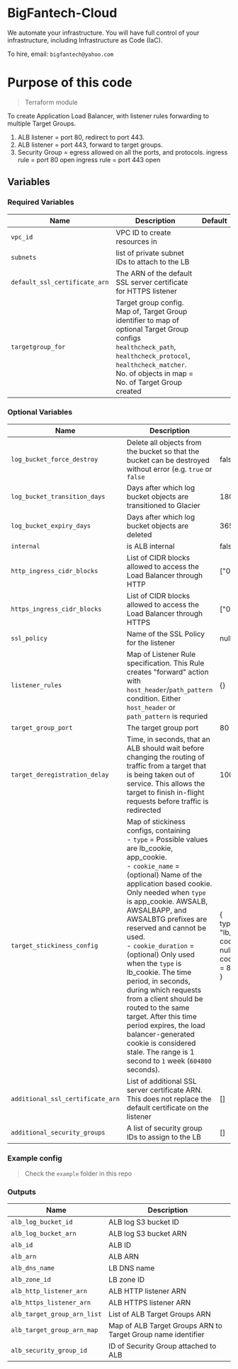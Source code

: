 # BigFantech-Cloud

We automate your infrastructure.
You will have full control of your infrastructure, including Infrastructure as Code (IaC).

To hire, email: `bigfantech@yahoo.com`

# Purpose of this code

> Terraform module

To create Application Load Balancer, with listener rules forwarding to multiple Target Groups.

1. ALB listener = port 80, redirect to port 443.
2. ALB listener = port 443, forward to target groups.
3. Security Group = egress allowed on all the ports, and protocols.
   ingress rule = port 80 open
   ingress rule = port 443 open

## Variables

### Required Variables

| Name                          | Description                                                                                                                                                                                                         | Default |
| ----------------------------- | ------------------------------------------------------------------------------------------------------------------------------------------------------------------------------------------------------------------- | ------- |
| `vpc_id`                      | VPC ID to create resources in                                                                                                                                                                                       |         |
| `subnets`                     | list of private subnet IDs to attach to the LB                                                                                                                                                                      |         |
| `default_ssl_certificate_arn` | The ARN of the default SSL server certificate for HTTPS listener                                                                                                                                                    |         |
| `targetgroup_for`             | Target group config. Map of, Target Group identifier to map of optional Target Group configs `healthcheck_path`, `healthcheck_protocol`, `healthcheck_matcher`. No. of objects in map = No. of Target Group created |         |

### Optional Variables

| Name                             | Description                                                                                                                                                                                                                                                                                                                                                                                                                                                                                                                                                                                                           | Default                                                                                                        |
| -------------------------------- | --------------------------------------------------------------------------------------------------------------------------------------------------------------------------------------------------------------------------------------------------------------------------------------------------------------------------------------------------------------------------------------------------------------------------------------------------------------------------------------------------------------------------------------------------------------------------------------------------------------------- | -------------------------------------------------------------------------------------------------------------- |
| `log_bucket_force_destroy`       | Delete all objects from the bucket so that the bucket can be destroyed without error (e.g. `true` or `false`                                                                                                                                                                                                                                                                                                                                                                                                                                                                                                          | false                                                                                                          |
| `log_bucket_transition_days`     | Days after which log bucket objects are transitioned to Glacier | 180 |
| `log_bucket_expiry_days`         | Days after which log bucket objects are deleted                 | 365 |
| `internal`                       | is ALB internal                                                                                                                                                                                                                                                                                                                                                                                                                                                                                                                                                                                                       | false                                                                                                          |
| `http_ingress_cidr_blocks`       | List of CIDR blocks allowed to access the Load Balancer through HTTP                                                                                                                                                                                                                                                                                                                                                                                                                                                                                                                                                  | ["0.0.0.0/0"]                                                                                                  |
| `https_ingress_cidr_blocks`      | List of CIDR blocks allowed to access the Load Balancer through HTTPS                                                                                                                                                                                                                                                                                                                                                                                                                                                                                                                                                 | ["0.0.0.0/0"]                                                                                                  |
| `ssl_policy`                     | Name of the SSL Policy for the listener                                                                                                                                                                                                                                                                                                                                                                                                                                                                                                                                                                               | null                                                                                                           |
| `listener_rules`                 | Map of Listener Rule specification. This Rule creates "forward" action with `host_header`/`path_pattern` condition. Either `host_header` or `path_pattern` is requried                                                                                                                                                                                                                                                                                                                                                                                                                                                                                                   | {}                                                                                                             |
| `target_group_port`              | The target group port                                                                                                                                                                                                                                                                                                                                                                                                                                                                                                                                                                                                 | 80                                                                                                             |
| `target_deregistration_delay`    | Time, in seconds, that an ALB should wait before changing the routing of traffic from a target that is being taken out of service. This allows the target to finish in-flight requests before traffic is redirected                                                                                                                                                                                                                                                                                                                                                                                                   | 100                                                                                                            |
| `target_stickiness_config`       | Map of stickiness configs, containing<br>- `type` = Possible values are lb_cookie, app_cookie.<br>- `cookie_name` = (optional) Name of the application based cookie. Only needed when `type` is app_cookie. AWSALB, AWSALBAPP, and AWSALBTG prefixes are reserved and cannot be used.<br>- `cookie_duration` = (optional) Only used when the `type` is lb_cookie. The time period, in seconds, during which requests from a client should be routed to the same target. After this time period expires, the load balancer-generated cookie is considered stale. The range is 1 second to `1` week (`604800` seconds). | {<br>type = "lb_cookie"<br>cookie_name = null<br>cookie_duration = 86400<br>} |
| `additional_ssl_certificate_arn` | List of additional SSL server certificate ARN. This does not replace the default certificate on the listener                                                                                                                                                                                                                                                                                                                                                                                                                                                                                                          | []                                                                                                             |
| `additional_security_groups`     | A list of security group IDs to assign to the LB                                                                                                                                                                                                                                                                                                                                                                                                                                                                                                                                                                      | []                                                                                                             |

### Example config

> Check the `example` folder in this repo

### Outputs

| Name                        | Description                                                  |
| --------------------------- | ------------------------------------------------------------ |
| `alb_log_bucket_id`         | ALB log S3 bucket ID                                         |
| `alb_log_bucket_arn`        | ALB log S3 bucket ARN                                        |
| `alb_id`                    | ALB ID                                                       |
| `alb_arn`                   | ALB ARN                                                      |
| `alb_dns_name`              | LB DNS name                                                  |
| `alb_zone_id`               | LB zone ID                                                   |
| `alb_http_listener_arn`     | ALB HTTP listener ARN                                        |
| `alb_https_listener_arn`    | ALB HTTPS listener ARN                                       |
| `alb_target_group_arn_list` | List of ALB Target Groups ARN                                |
| `alb_target_group_arn_map`  | Map of ALB Target Groups ARN to Target Group name identifier |
| `alb_security_group_id`     | ID of Security Group attached to ALB                         |

